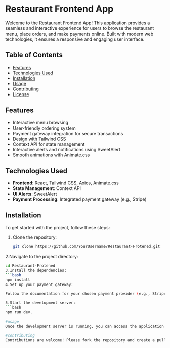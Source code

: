 # Restaurant Frontend App

Welcome to the Restaurant Frontend App! This application provides a seamless and interactive experience for users to browse the restaurant menu, place orders, and make payments online. Built with modern web technologies, it ensures a responsive and engaging user interface.

## Table of Contents

- [Features](#features)
- [Technologies Used](#technologies-used)
- [Installation](#installation)
- [Usage](#usage)
- [Contributing](#contributing)
- [License](#license)

## Features

- Interactive menu browsing
- User-friendly ordering system
- Payment gateway integration for secure transactions
- Design with Tailwind CSS
- Context API for state management
- Interactive alerts and notifications using SweetAlert
- Smooth animations with Animate.css

## Technologies Used

- **Frontend**: React, Tailwind CSS, Axios, Animate.css
- **State Management**: Context API
- **UI Alerts**: SweetAlert
- **Payment Processing**: Integrated payment gateway (e.g., Stripe)

## Installation

To get started with the project, follow these steps:

1. Clone the repository:

   ```bash
   git clone https://github.com/YourUsername/Restaurant-Frotened.git

2.Navigate to the project directory:

  ```bash
  cd Restaurant-Frotened
3.Install the dependencies:
 ```bash
  npm install
4.Set up your payment gateway:

Follow the documentation for your chosen payment provider (e.g., Stripe, PayPal) to obtain your API keys and configure your environment.

5.Start the development server:
  ```bash
  npm run dev.

#usage
Once the development server is running, you can access the application at your local port.

#contributing
Contributions are welcome! Please fork the repository and create a pull request for any improvements, features, or bug fixes.


